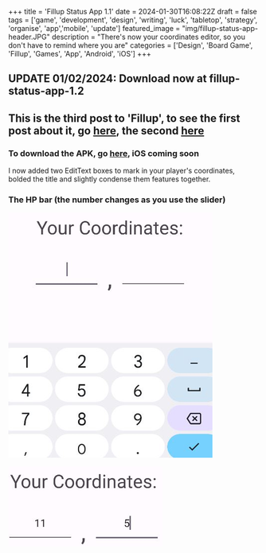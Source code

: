 +++
title = 'Fillup Status App 1.1'
date = 2024-01-30T16:08:22Z
draft = false
tags = ['game', 'development', 'design', 'writing', 'luck', 'tabletop', 'strategy', 'organise', 'app','mobile', 'update']
featured_image = "img/fillup-status-app-header.JPG"
description = "There's now your coordinates editor, so you don't have to remind where you are"
categories = ['Design', 'Board Game', 'Fillup', 'Games', 'App', 'Android', 'iOS']
+++
## UPDATE 01/02/2024: Download now at fillup-status-app-1.2
## This is the third post to 'Fillup', to see the first post about it, go [here](/posts/fillup), the second [here](/posts/fillup-status-app)

### To download the APK, go [here](/posts/fillup-status-app-1.2), iOS coming soon
I now added two EditText boxes to mark in your player's coordinates, bolded the title and slightly condense them features together.

### The HP bar (the number changes as you use the slider)
![coordinates](/img/coordinates.JPG)

![Change the textbox to put in your numbers](/img/coordinates2.JPG)


